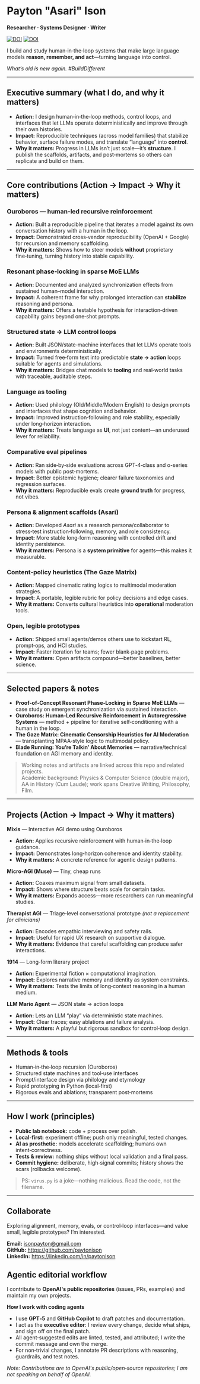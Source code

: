 # Payton "Asari" Ison

**Researcher · Systems Designer · Writer**

[![DOI](https://zenodo.org/badge/DOI/10.5281/zenodo.17074537.svg)](https://doi.org/10.5281/zenodo.17074537) [![DOI](https://zenodo.org/badge/DOI/10.5281/zenodo.17138445.svg)](https://doi.org/10.5281/zenodo.17138445)

I build and study human‑in‑the‑loop systems that make large language models **reason, remember, and act**—turning language into control.

_What’s old is new again. #BuildDifferent_

---

## Executive summary (what I do, and why it matters)

- **Action:** I design human‑in‑the‑loop methods, control loops, and interfaces that let LLMs operate deterministically and improve through their own histories.
- **Impact:** Reproducible techniques (across model families) that stabilize behavior, surface failure modes, and translate “language” into **control**.
- **Why it matters:** Progress in LLMs isn’t just scale—it’s **structure**. I publish the scaffolds, artifacts, and post‑mortems so others can replicate and build on them.

---

## Core contributions (Action → Impact → Why it matters)

### Ouroboros — human‑led recursive reinforcement
- **Action:** Built a reproducible pipeline that iterates a model against its own conversation history with a human in the loop.  
- **Impact:** Demonstrated cross‑vendor reproducibility (OpenAI + Google) for recursion and memory scaffolding.  
- **Why it matters:** Shows how to steer models **without** proprietary fine‑tuning, turning history into stable capability.

### Resonant phase‑locking in sparse MoE LLMs
- **Action:** Documented and analyzed synchronization effects from sustained human–model interaction.  
- **Impact:** A coherent frame for why prolonged interaction can **stabilize** reasoning and persona.  
- **Why it matters:** Offers a testable hypothesis for interaction‑driven capability gains beyond one‑shot prompts.

### Structured state → LLM control loops
- **Action:** Built JSON/state‑machine interfaces that let LLMs operate tools and environments deterministically.  
- **Impact:** Turned free‑form text into predictable **state → action** loops suitable for agents and simulations.  
- **Why it matters:** Bridges chat models to **tooling** and real‑world tasks with traceable, auditable steps.

### Language as tooling
- **Action:** Used philology (Old/Middle/Modern English) to design prompts and interfaces that shape cognition and behavior.  
- **Impact:** Improved instruction‑following and role stability, especially under long‑horizon interaction.  
- **Why it matters:** Treats language as **UI**, not just content—an underused lever for reliability.

### Comparative eval pipelines
- **Action:** Ran side‑by‑side evaluations across GPT‑4‑class and o-series models with public post‑mortems.  
- **Impact:** Better epistemic hygiene; clearer failure taxonomies and regression surfaces.  
- **Why it matters:** Reproducible evals create **ground truth** for progress, not vibes.

### Persona & alignment scaffolds (Asari)
- **Action:** Developed *Asari* as a research persona/collaborator to stress‑test instruction‑following, memory, and role consistency.  
- **Impact:** More stable long‑form reasoning with controlled drift and identity persistence.  
- **Why it matters:** Persona is a **system primitive** for agents—this makes it measurable.

### Content‑policy heuristics (The Gaze Matrix)
- **Action:** Mapped cinematic rating logics to multimodal moderation strategies.  
- **Impact:** A portable, legible rubric for policy decisions and edge cases.  
- **Why it matters:** Converts cultural heuristics into **operational** moderation tools.

### Open, legible prototypes
- **Action:** Shipped small agents/demos others use to kickstart RL, prompt‑ops, and HCI studies.  
- **Impact:** Faster iteration for teams; fewer blank‑page problems.  
- **Why it matters:** Open artifacts compound—better baselines, better science.

---

## Selected papers & notes
- **Proof‑of‑Concept Resonant Phase‑Locking in Sparse MoE LLMs** — case study on emergent synchronization via sustained interaction.  
- **Ouroboros: Human‑Led Recursive Reinforcement in Autoregressive Systems** — method + pipeline for iterative self‑conditioning with a human in the loop.  
- **The Gaze Matrix: Cinematic Censorship Heuristics for AI Moderation** — transplanting MPAA‑style logic to multimodal policy.  
- **Blade Running: You’re Talkin’ About Memories** — narrative/technical foundation on AGI memory and identity.

> Working notes and artifacts are linked across this repo and related projects.  
> Academic background: Physics & Computer Science (double major), AA in History (Cum Laude); work spans Creative Writing, Philosophy, Film.

---

## Projects (Action → Impact → Why it matters)

**Mixis** — Interactive AGI demo using Ouroboros  
- **Action:** Applies recursive reinforcement with human‑in‑the‑loop guidance.  
- **Impact:** Demonstrates long‑horizon coherence and identity stability.  
- **Why it matters:** A concrete reference for agentic design patterns.

**Micro‑AGI (Muse)** — Tiny, cheap runs  
- **Action:** Coaxes maximum signal from small datasets.  
- **Impact:** Shows where structure beats scale for certain tasks.  
- **Why it matters:** Expands access—more researchers can run meaningful studies.

**Therapist AGI** — Triage‑level conversational prototype *(not a replacement for clinicians)*  
- **Action:** Encodes empathic interviewing and safety rails.  
- **Impact:** Useful for rapid UX research on supportive dialogue.  
- **Why it matters:** Evidence that careful scaffolding can produce safer interactions.

**1914** — Long‑form literary project  
- **Action:** Experimental fiction × computational imagination.  
- **Impact:** Explores narrative memory and identity as system constraints.  
- **Why it matters:** Tests the limits of long‑context reasoning in a human medium.

**LLM Mario Agent** — JSON state → action loops  
- **Action:** Lets an LLM “play” via deterministic state machines.  
- **Impact:** Clear traces; easy ablations and failure analysis.  
- **Why it matters:** A playful but rigorous sandbox for control‑loop design.

---

## Methods & tools
- Human‑in‑the‑loop recursion (Ouroboros)  
- Structured state machines and tool‑use interfaces  
- Prompt/interface design via philology and etymology  
- Rapid prototyping in Python (local‑first)  
- Rigorous evals and ablations; transparent post‑mortems

---

## How I work (principles)
- **Public lab notebook:** code + process over polish.  
- **Local‑first:** experiment offline; push only meaningful, tested changes.  
- **AI as prosthetic:** models accelerate scaffolding; humans own intent‑correctness.  
- **Tests & review:** nothing ships without local validation and a final pass.  
- **Commit hygiene:** deliberate, high‑signal commits; history shows the scars (rollbacks welcome).

> PS: `virus.py` is a joke—nothing malicious. Read the code, not the filename.

---

## Collaborate
Exploring alignment, memory, evals, or control‑loop interfaces—and value small, legible prototypes? I’m interested.

**Email:** isonpayton@gmail.com  
**GitHub:** https://github.com/paytonison  
**LinkedIn:** https://linkedin.com/in/paytonison

## Agentic editorial workflow

I contribute to **OpenAI's public repositories** (issues, PRs, examples) and maintain my own projects.

**How I work with coding agents**  
- I use **GPT‑5** and **GitHub Copilot** to draft patches and documentation.  
- I act as the **executive editor**: I review every change, decide what ships, and sign off on the final patch.  
- All agent‑suggested edits are linted, tested, and attributed; I write the commit message and own the merge.  
- For non‑trivial changes, I annotate PR descriptions with reasoning, guardrails, and test notes.

*Note: Contributions are to OpenAI's public/open‑source repositories; I am not speaking on behalf of OpenAI.*